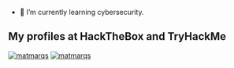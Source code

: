 <!--
- 🔭 I’m currently working on ...
- 🌱 I’m currently learning ...
- 👯 I’m looking to collaborate on ...
- 🤔 I’m looking for help with ...
- 💬 Ask me about ...
- 📫 How to reach me: ...
- 😄 Pronouns: ...
- ⚡ Fun fact: ...
-->
- 🌱 I’m currently learning cybersecurity.

## My profiles at HackTheBox and TryHackMe

[ ![matmarqs](https://www.hackthebox.eu/badge/image/1886202)](https://app.hackthebox.com/profile/1886202)    [ ![matmarqs](https://tryhackme-badges.s3.amazonaws.com/matmarqs.png)](https://tryhackme.com/p/matmarqs)
